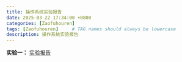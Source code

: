 ```yaml
---
title: 操作系统实验报告
date: 2025-03-22 17:34:00 +0800
categories: [Zaofuhouren]
tags: [Zaofuhouren]     # TAG names should always be lowercase
description: 操作系统实验报告
---
```


**实验一：**  [实验报告](/AttachFiles/OperateSysExp/nachos01.pdf)


